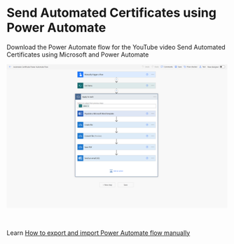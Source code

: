 # Send Automated Certificates using Power Automate
Download the Power Automate flow for the YouTube video Send Automated Certificates using Microsoft and Power Automate

![](/Automate%20Certificate.png)

<br>

Learn [How to export and import Power Automate flow manually](https://youtu.be/F1nNQWYxa0g?si=xqtoHIqD7LkSRvQM)
